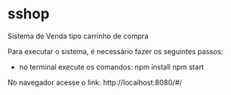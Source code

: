# sshop
Sistema de Venda tipo carrinho de compra

Para executar o sistema, é necessário fazer os seguintes passos:
- no terminal execute os comandos:
npm install
npm start

No navegador acesse o link: http://localhost:8080/#/
